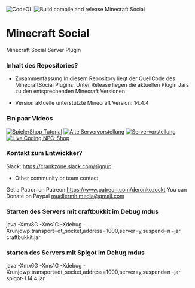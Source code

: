![CodeQL](https://github.com/MuellerMH/MinecraftSocial/workflows/CodeQL/badge.svg) ![Build compile and release Minecraft Social](https://github.com/MuellerMH/MinecraftSocial/workflows/Build%20compile%20and%20release%20Minecraft%20Social/badge.svg)

# Minecraft Social
Minecraft Social Server Plugin

### Inhalt des Repositories? ###

* Zusammenfassung
In diesem Repository liegt der QuellCode des MinecraftSocial Plugins.
Unter Release liegen die aktuellen Plugin Jars zu den entsprechenden Minecraft Versionen

* Version
aktuelle unterstützte Minecraft Version: 14.4.4

### Ein paar Videos

[![SpielerShop Tutorial](https://img.youtube.com/vi/PdU8wz7eN8w)](https://www.youtube.com/watch?v=PdU8wz7eN8w&t=15s)
[![Alte Servervorstellung](https://img.youtube.com/vi/uXoV3CyQoaM)](https://www.youtube.com/watch?v=uXoV3CyQoaM)
[![Servervorstellung](https://img.youtube.com/vi/KMjII45l-x4)](https://www.youtube.com/watch?v=KMjII45l-x4)
[![Live Coding NPC-Shop](https://img.youtube.com/vi/UGFalkxNiOQ)](https://www.youtube.com/watch?v=UGFalkxNiOQ)

### Kontakt zum Entwickker? ###

Slack: https://crankzone.slack.com/signup
* Other community or team contact

Get a Patron on Patreon https://www.patreon.com/deronkozockt
You can Donate on Paypal muellermh.media@gmail.com

### Starten des Servers mit craftbukkit im Debug mdus
java -Xmx8G -Xms1G -Xdebug -Xrunjdwp:transport=dt_socket,address=1000,server=y,suspend=n -jar craftbukkit.jar

### starten des Servers mit Spigot im Debug mdus
java -Xmx6G -Xms1G  -Xdebug -Xrunjdwp:transport=dt_socket,address=1000,server=y,suspend=n -jar spigot-1.14.4.jar


